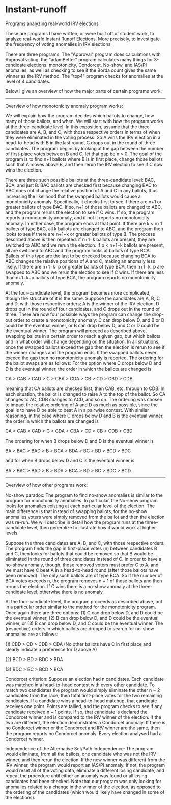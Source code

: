 # Instant-runoff
Programs analyzing real-world IRV elections

These are programs I have written, or were built off of student work, to analyze real-world Instant Runoff Elections.  More precisely, to investigate the frequency of voting anomalies in IRV elections. 

There are three programs.  The "Approval" program does calculations with Approval voting, the "adamBetter" program calculates many things for 3-candidate elections: monotonicity, Condorcet, No-show, and IAS/PI anomalies, as well as checking to see if the Borda count gives the same winner as the IRV method.  The "top4" program checks for anomalies at the level of 4 candidates.

Below I give an overview of how the major parts of certain programs work:
_______________________________________________________________

Overview of how monotonicity anomaly program works:

We will explain how the program decides which ballots to change, how many of those ballots, and when. We will start with how the program works at the three-candidate level. In this exposition, assume that the three candidates are A, B, and C, with those respective orders in terms of when they were eliminated in the voting process. So A wins the IRV election in a head-to-head with B in the last round, C drops out in the round of three candidates. The program begins by looking at the gap between the number of first-place votes between B and C, let that gap be n > 0. The goal of the program is to find n+1 ballots where B is in first place, change those ballots such that A moves above B, and then rerun the IRV election to see if C now wins the election. 

There are three such possible ballots at the three-candidate level: BAC, BCA, and just B. BAC ballots are checked first because changing BAC to ABC does not change the relative position of A and C in any ballots, thus increasing the likelihood that the swapped ballots would cause a monotonicity anomaly. Specifically, it checks first to see if there are n+1 or greater ballots of type BAC. If so, n+1 of those ballots are changed to ABC, and the program reruns the election to see if C wins. If so, the program reports a monotonicity anomaly, and if not it reports no monotonicity anomaly. In either case, the program ends at that point. If there are k < n+1 ballots of type BAC, all k ballots are changed to ABC, and the program then looks to see if there are n+1−k or greater ballots of type B. The process described above is then repeated: if n+1−k ballots are present, they are switched to ABC and we rerun the election. If p < n+1−k ballots are present, all are switched to ABC and the program looks at ballots of type BCA. Ballots of this type are the last to be checked because changing BCA to ABC changes the relative positions of A and C, making an anomaly less likely. If there are n+1−k−p or greater ballots of type BCA, then n+1−k−p are swapped to ABC and we rerun the election to see if C wins. If there are less than n+1−k−p ballots of type BCA, the program reports no monotonicity anomaly. 

At the four-candidate level, the program becomes more complicated, though the structure of it is the same. Suppose the candidates are A, B, C and D, with those respective orders; A is the winner of the IRV election, D drops out in the round of four candidates, and C drops out in the round of three. There are now four possible ways the program can change the drop-out order to create a monotonicity anomaly: C can drop below D, and B or D could be the eventual winner, or B can drop below D, and C or D could be the eventual winner. The program will proceed as described above, swapping ballots in a certain order to reach a given gap, but which ballots and in what order will change depending on the situation. In all situations, once the swapped ballots exceed the gap then the election is rerun to see if the winner changes and the program ends. If the swapped ballots never exceed the gap then no monotonicity anomaly is reported. The ordering for the ballot swaps are as follows: 
For the option where C drops below D and D is the eventual winner, the order in which the ballots are changed is 

CA > CAB > CAD > C > CBA > CDA > CB > CD > CBD > CDB, 

meaning that CA ballots are checked first, then CAB, etc, through to CDB. In each situation, the ballot is changed to raise A to the top of the ballot. So CA changes to AC, CDB changes to ACD, and so on. The ordering was chosen to impact the relative ordering of A and D as much as possible, since the goal is to have D be able to beat A in a pairwise contest. With similar reasoning, in the case where C drops below D and B is the eventual winner, the order in which the ballots are changed is 

CA > CAB > CAD > C > CDA > CBA > CD > CB > CDB > CBD 

The ordering for when B drops below D and D is the eventual winner is 

BA > BAC > BAD > B > BCA > BDA > BC > BD > BCD > BDC 

and for when B drops below D and C is the eventual winner is 

BA > BAC > BAD > B > BDA > BCA > BD > BC > BDC > BCD. 

____________________________________________________________________________

Overview of how other programs work:

No-show paradox: The program to find no-show anomalies is similar to the program for monotonicity anomalies. In particular, the No-show program looks for anomalies existing at each particular level of the election. The main difference is that instead of swapping ballots, for the no-show anomalies voters were simply removed from the ballot and then the election was re-run. We will describe in detail how the program runs at the three-candidate level, then generalize to illustrate how it would work at higher levels. 

Suppose the three candidates are A, B, and C, with those respective orders. The program finds the gap in first-place votes (n) between candidates B and C, then looks for ballots that could be removed so that B would be eliminated in the round of three candidates instead of C. In order to have a no-show anomaly, though, those removed voters must prefer C to A, and we must have C beat A in a head-to-head round (after those ballots have been removed). The only such ballots are of type BCA. So if the number of BCA votes exceeds n, the program removes n + 1 of those ballots and then reruns the election. If C wins there is a no-show anomaly at the three-candidate level, otherwise there is no anomaly. 

At the four-candidate level, the program proceeds as described above, but in a particular order similar to the method for the monotonicity program. Once again there are three options: (1) C can drop below D, and D could be the eventual winner, (2) B can drop below D, and D could be the eventual winner, or (3) B can drop below D, and C could be the eventual winner. The (respective) orders in which ballots are dropped to search for no-show anomalies are as follows: 

(1)	 CBD > CD > CDB > CDA (No other ballots have C in first place and clearly indicate a preference for D above A) 

(2)	BCD > BD > BDC > BDA 

(3)	BDC > BC > BCD > BCA 

Condorcet criterion: Suppose an election had n candidates. Each candidate was matched in a head-to-head contest with every other candidate. To match two candidates the program would simply eliminate the other n − 2 candidates from the race, then total first-place votes for the two remaining candidates. If a candidate wins a head-to-head matchup, that candidate receives one point. Points are tallied, and the program checks to see if any candidate received n − 1 points. If so, that candidate is declared the Condorcet winner and is compared to the IRV winner of the election. If the two are different, the election demonstrates a Condorcet anomaly. If there is no Condorcet winner or the Condorcet and IRV winner are the same, then the program reports no Condorcet anomaly. Every election analysed had a Condorcet winner.

Independence of the Alternative Set/Path Independence: The program would eliminate, from all the ballots, one candidate who was not the IRV winner, and then rerun the election. If the new winner was different from the IRV winner, the program would report an IAS/PI anomaly. If not, the program would reset all of the voting data, eliminate a different losing candidate, and repeat the procedure until either an anomaly was found or all losing candidates had been checked. Note that our program was only looking for anomalies related to a change in the winner of the election, as opposed to the ordering of the candidates (which would likely have changed in some of the elections). 

